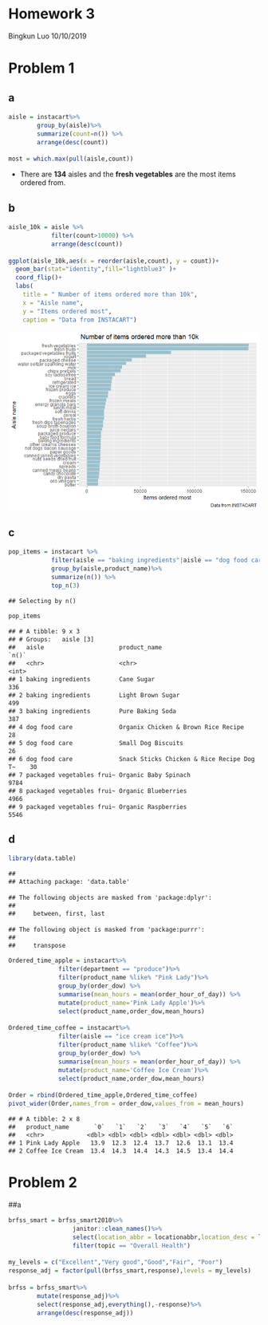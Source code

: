 Homework 3
================
Bingkun Luo
10/10/2019

# Problem 1

## a

``` r
aisle = instacart%>%
        group_by(aisle)%>%
        summarize(count=n()) %>%
        arrange(desc(count))

most = which.max(pull(aisle,count))
```

  - There are **134** aisles and the **fresh vegetables** are the most
    items ordered from.

## b

``` r
aisle_10k = aisle %>%
            filter(count>10000) %>%
            arrange(desc(count))

ggplot(aisle_10k,aes(x = reorder(aisle,count), y = count))+
  geom_bar(stat="identity",fill="lightblue3" )+ 
  coord_flip()+
  labs(
    title = " Number of items ordered more than 10k",
    x = "Aisle name",
    y = "Items ordered most",
    caption = "Data from INSTACART")
```

![](p8105_hw3_bl2789_files/figure-gfm/unnamed-chunk-2-1.png)<!-- -->

## c

``` r
pop_items = instacart %>% 
            filter(aisle == "baking ingredients"|aisle == "dog food care"|aisle ==                  "packaged vegetables fruits")%>%
            group_by(aisle,product_name)%>%
            summarize(n()) %>%
            top_n(3)
```

    ## Selecting by n()

``` r
pop_items
```

    ## # A tibble: 9 x 3
    ## # Groups:   aisle [3]
    ##   aisle                     product_name                              `n()`
    ##   <chr>                     <chr>                                     <int>
    ## 1 baking ingredients        Cane Sugar                                  336
    ## 2 baking ingredients        Light Brown Sugar                           499
    ## 3 baking ingredients        Pure Baking Soda                            387
    ## 4 dog food care             Organix Chicken & Brown Rice Recipe          28
    ## 5 dog food care             Small Dog Biscuits                           26
    ## 6 dog food care             Snack Sticks Chicken & Rice Recipe Dog T~    30
    ## 7 packaged vegetables frui~ Organic Baby Spinach                       9784
    ## 8 packaged vegetables frui~ Organic Blueberries                        4966
    ## 9 packaged vegetables frui~ Organic Raspberries                        5546

## d

``` r
library(data.table)
```

    ## 
    ## Attaching package: 'data.table'

    ## The following objects are masked from 'package:dplyr':
    ## 
    ##     between, first, last

    ## The following object is masked from 'package:purrr':
    ## 
    ##     transpose

``` r
Ordered_time_apple = instacart%>%
              filter(department == "produce")%>%
              filter(product_name %like% "Pink Lady")%>%
              group_by(order_dow) %>% 
              summarise(mean_hours = mean(order_hour_of_day)) %>% 
              mutate(product_name='Pink Lady Apple')%>%
              select(product_name,order_dow,mean_hours) 

Ordered_time_coffee = instacart%>%
              filter(aisle == "ice cream ice")%>%
              filter(product_name %like% "Coffee")%>%
              group_by(order_dow) %>% 
              summarise(mean_hours = mean(order_hour_of_day)) %>% 
              mutate(product_name='Coffee Ice Cream')%>%
              select(product_name,order_dow,mean_hours)

Order = rbind(Ordered_time_apple,Ordered_time_coffee)
pivot_wider(Order,names_from = order_dow,values_from = mean_hours)
```

    ## # A tibble: 2 x 8
    ##   product_name       `0`   `1`   `2`   `3`   `4`   `5`   `6`
    ##   <chr>            <dbl> <dbl> <dbl> <dbl> <dbl> <dbl> <dbl>
    ## 1 Pink Lady Apple   13.9  12.3  12.4  13.7  12.6  13.1  13.4
    ## 2 Coffee Ice Cream  13.4  14.3  14.4  14.3  14.5  13.4  14.4

# Problem 2

\#\#a

``` r
brfss_smart = brfss_smart2010%>%
                  janitor::clean_names()%>%
                  select(location_abbr = locationabbr,location_desc = locationdesc,   resp_id = respid,everything())%>%
                  filter(topic == "Overall Health")

my_levels = c("Excellent","Very good","Good","Fair", "Poor")
response_adj = factor(pull(brfss_smart,response),levels = my_levels)
                  
brfss = brfss_smart%>%
        mutate(response_adj)%>%
        select(response_adj,everything(),-response)%>%
        arrange(desc(response_adj))
```
